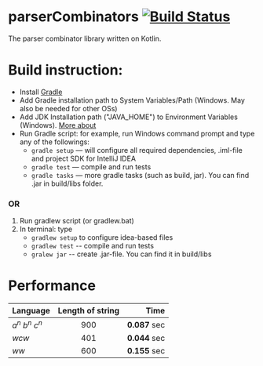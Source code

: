# parserCombinators [![Build Status](https://travis-ci.org/anlun/parserCombinators.svg?branch=master)](https://travis-ci.org/anlun/parserCombinators)

The parser combinator library written on Kotlin.  
  
# Build instruction:

* Install [Gradle](https://gradle.org)
* Add Gradle installation path to System Variables/Path (Windows. May also be needed for other OSs)
* Add JDK Installation path ("JAVA_HOME") to Environment Variables (Windows). [More about](http://docs.oracle.com/cd/E19182-01/820-7851/inst_cli_jdk_javahome_t/index.html)
* Run Gradle script: for example, run Windows command prompt and type any of the followings:
    - `gradle setup` — will configure all required dependencies, .iml-file and project SDK for IntelliJ IDEA
    - `gradle test` — compile and run tests
    - `gradle tasks` — more gradle tasks (such as build, jar). You can find .jar in build/libs folder.


### OR
1. Run gradlew script (or gradlew.bat)
2. In terminal: type
    - `gradlew setup` to configure idea-based files
    - `gradlew test` -- compile and run tests
    - `gralew jar` -- create .jar-file. You can find it in build/libs

# Performance
| Language                                    | Length of string    | Time          |
|:--------------------------------------------|:-------------------:| -------------:|
|<i>a<sup>n</sup> b<sup>n</sup> c<sup>n</sup> | 900                 | **0.087** sec |
| *wcw*                                       | 401                 | **0.044** sec |
| *ww*                                        | 600                 | **0.155** sec |
